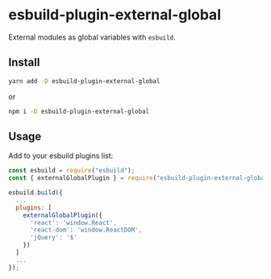 # esbuild-plugin-external-global

External modules as global variables with `esbuild`.

## Install

```sh
yarn add -D esbuild-plugin-external-global
```

or

```sh
npm i -D esbuild-plugin-external-global
```

## Usage

Add to your esbuild plugins list:

```js
const esbuild = require("esbuild");
const { externalGlobalPlugin } = require("esbuild-plugin-external-global");

esbuild.build({
  ...
  plugins: [
    externalGlobalPlugin({
      'react': 'window.React',
      'react-dom': 'window.ReactDOM',
      'jQuery': '$'
    })
  ]
  ...
});
```
